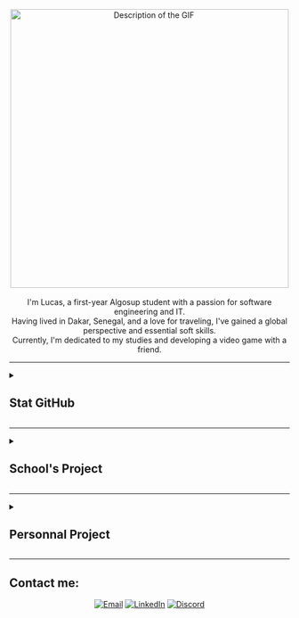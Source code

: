 <div align="center">
    <img src="https://media.giphy.com/media/v1.Y2lkPTc5MGI3NjExd3ExbGhpMGJndDl6ZXY4dmQwbmRuZGlja2pocHpleGtpbW5zeWIxcSZlcD12MV9naWZzX3NlYXJjaCZjdD1n/xTiIzJSKB4l7xTouE8/giphy.gif" alt="Description of the GIF" width="500">
    <br>
    <br>
    I'm Lucas, a first-year Algosup student with a passion for software engineering and IT.
    <br>
    Having lived in Dakar, Senegal, and a love for traveling, I've gained a global perspective and essential soft skills.
    <br>
    Currently, I'm dedicated to my studies and developing a video game with a friend.
</div>

<hr>

<details>
    <summary><h2> Stat GitHub </h2></summary>
        <div align="center" style="margin-bottom:200px">
            <img width=75% align="center" src="https://github-readme-stats.vercel.app/api?username=LucasMegnan&show_icons=true&theme=great-gatsby" alt="Lucas contributions" />
            <!-- <img width=30.7% align="center" src="https://github-readme-stats.vercel.app/api/top-langs/?username=MaximeTAlgosup&show_icons=true&locale=en&layout=donut&theme=great-gatsby" alt="Maxime most used langages" /> -->
            <div>
                <img width=75.7% src="https://github-readme-streak-stats.herokuapp.com?user=LucasMegnan&theme=great-gatsby" alt="Lucas Contribution">
            </div>
        </div>
</details>

<hr>

<details>
    <summary><h2> School's Project </h2></summary>
        <p align="left">
            <a href="https://github.com/algosup/2023-2024-project-5-flutter-team-5"><img width="278" src="https://denvercoder1-github-readme-stats.vercel.app/api/pin/?username=algosup&repo=2023-2024-project-5-flutter-team-5&theme=great-gatsby&hide_border=false&show_icons=true" alt="2023-2024-project-5-flutter-team-5"></a>
            <a href="https://github.com/algosup/2023-2024-project-4-sportshields-team-1"><img width="278" src="https://denvercoder1-github-readme-stats.vercel.app/api/pin/?username=algosup&repo=2023-2024-project-4-sportshield-team-1&theme=great-gatsby&hide_border=false&show_icons=true" alt="2023-2024-project-4-sportshield-team-1"></a>
            <a href="https://github.com/algosup/2023-2024-project-3-virtual-processor-team-5"><img width="278" src="https://denvercoder1-github-readme-stats.vercel.app/api/pin/?username=algosup&repo=2023-2024-project-3-virtual-processor-team-5&theme=great-gatsby&hide_border=false&show_icons=true" alt="2023-2024-project-3-virtual-processor-team-5"></a>
            <a href="https://github.com/algosup/2023-2024-project-2-x86-retrogaming-team-5"><img width="278" src="https://denvercoder1-github-readme-stats.vercel.app/api/pin/?username=algosup&repo=2023-2024-project-2-x86-retrogaming-team-5&theme=great-gatsby&hide_border=false&show_icons=true" alt="2023-2024-project-2-x86-retrogaming-team-5"></a>
        </p>
</details>

<hr>

<details>
    <summary><h2> Personnal Project </h2></summary>
        <p align="left">
        <a href="https://github.com/LucasMegnan/Pixel-Showdown"><img width="278" src="https://denvercoder1-github-readme-stats.vercel.app/api/pin/?username=LucasMegnan&repo=Pixel-Showdown&theme=great-gatsby&hide_border=false&show_icons=true" alt="Pixel-Showdown"></a>
        </p>
</details>

<hr>

## Contact me:&nbsp;

<div align="center">
    <a href = "mailto: lucas.megnan@algosup.com"><img loading="lazy" alt="Email" src="https://img.shields.io/badge/Gmail-D14836?style=for-the-badge&logo=gmail&logoColor=white" target="_blank"></a>
    <a href="https://www.linkedin.com/in/lucas-megnan/" target="_blank"><img loading="lazy" alt="LinkedIn" src="https://img.shields.io/badge/-LinkedIn-%230077B5?style=for-the-badge&logo=linkedin&logoColor=white" target="_blank"></a>
        <a href="https://discordapp.com/users/lulu_vroumette" target="_blank"><img loading="lazy" alt="Discord" src="https://img.shields.io/badge/Discord-7289DA?style=for-the-badge&logo=discord&logoColor=white" target="_blank"></a>

</div>